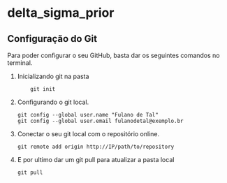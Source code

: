 # delta_sigma_prior


## Configuração do Git
Para poder configurar o seu GitHub, basta dar os seguintes comandos no terminal.

1. Inicializando git na pasta
    ```
        git init
    ```
2. Configurando o git local.

    ```
    git config --global user.name "Fulano de Tal"
    git config --global user.email fulanodetal@exemplo.br
    ```

3. Conectar o seu git local com o repositório online.
    ```
    git remote add origin http://IP/path/to/repository
    ```
4. E por ultimo dar um git pull para atualizar a pasta local
    ```
    git pull
    ```
    

